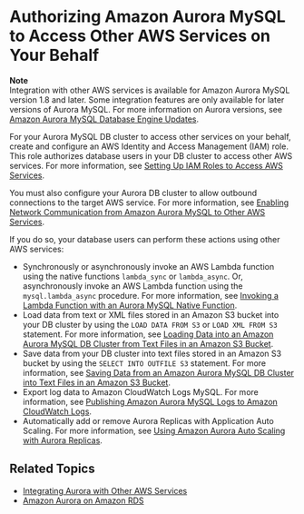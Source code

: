 # Authorizing Amazon Aurora MySQL to Access Other AWS Services on Your Behalf<a name="AuroraMySQL.Integrating.Authorizing"></a>

**Note**  
Integration with other AWS services is available for Amazon Aurora MySQL version 1\.8 and later\. Some integration features are only available for later versions of Aurora MySQL\. For more information on Aurora versions, see [Amazon Aurora MySQL Database Engine Updates](AuroraMySQL.Updates.md)\.

For your Aurora MySQL DB cluster to access other services on your behalf, create and configure an AWS Identity and Access Management \(IAM\) role\. This role authorizes database users in your DB cluster to access other AWS services\. For more information, see [Setting Up IAM Roles to Access AWS Services](AuroraMySQL.Integrating.Authorizing.IAM.md)\.

You must also configure your Aurora DB cluster to allow outbound connections to the target AWS service\. For more information, see [Enabling Network Communication from Amazon Aurora MySQL to Other AWS Services](AuroraMySQL.Integrating.Authorizing.Network.md)\.

If you do so, your database users can perform these actions using other AWS services:
+ Synchronously or asynchronously invoke an AWS Lambda function using the native functions `lambda_sync` or `lambda_async`\. Or, asynchronously invoke an AWS Lambda function using the `mysql.lambda_async` procedure\. For more information, see [Invoking a Lambda Function with an Aurora MySQL Native Function](AuroraMySQL.Integrating.Lambda.md#AuroraMySQL.Integrating.NativeLambda)\.
+ Load data from text or XML files stored in an Amazon S3 bucket into your DB cluster by using the `LOAD DATA FROM S3` or `LOAD XML FROM S3` statement\. For more information, see [Loading Data into an Amazon Aurora MySQL DB Cluster from Text Files in an Amazon S3 Bucket](AuroraMySQL.Integrating.LoadFromS3.md)\.
+ Save data from your DB cluster into text files stored in an Amazon S3 bucket by using the `SELECT INTO OUTFILE S3` statement\. For more information, see [Saving Data from an Amazon Aurora MySQL DB Cluster into Text Files in an Amazon S3 Bucket](AuroraMySQL.Integrating.SaveIntoS3.md)\.
+ Export log data to Amazon CloudWatch Logs MySQL\. For more information, see [Publishing Amazon Aurora MySQL Logs to Amazon CloudWatch Logs](AuroraMySQL.Integrating.CloudWatch.md)\.
+ Automatically add or remove Aurora Replicas with Application Auto Scaling\. For more information, see [Using Amazon Aurora Auto Scaling with Aurora Replicas](Aurora.Integrating.AutoScaling.md)\.

## Related Topics<a name="AuroraMySQL.Integrating.Authorizing.RelatedTopics"></a>
+ [Integrating Aurora with Other AWS Services](Aurora.Integrating.md)
+ [Amazon Aurora on Amazon RDS](CHAP_Aurora.md)